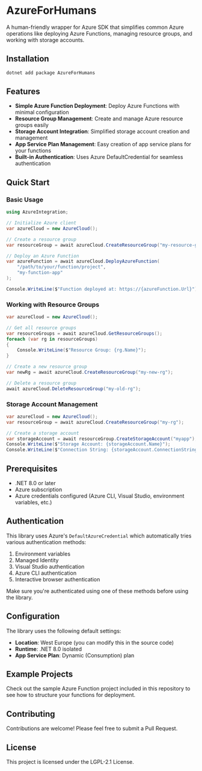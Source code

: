 # AzureForHumans

A human-friendly wrapper for Azure SDK that simplifies common Azure operations like deploying Azure Functions, managing resource groups, and working with storage accounts.

## Installation

```bash
dotnet add package AzureForHumans
```

## Features

- **Simple Azure Function Deployment**: Deploy Azure Functions with minimal configuration
- **Resource Group Management**: Create and manage Azure resource groups easily
- **Storage Account Integration**: Simplified storage account creation and management
- **App Service Plan Management**: Easy creation of app service plans for your functions
- **Built-in Authentication**: Uses Azure DefaultCredential for seamless authentication

## Quick Start

### Basic Usage

```csharp
using AzureIntegration;

// Initialize Azure client
var azureCloud = new AzureCloud();

// Create a resource group
var resourceGroup = await azureCloud.CreateResourceGroup("my-resource-group");

// Deploy an Azure Function
var azureFunction = await azureCloud.DeployAzureFunction(
    "/path/to/your/function/project", 
    "my-function-app"
);

Console.WriteLine($"Function deployed at: https://{azureFunction.Url}");
```

### Working with Resource Groups

```csharp
var azureCloud = new AzureCloud();

// Get all resource groups
var resourceGroups = await azureCloud.GetResourceGroups();
foreach (var rg in resourceGroups)
{
    Console.WriteLine($"Resource Group: {rg.Name}");
}

// Create a new resource group
var newRg = await azureCloud.CreateResourceGroup("my-new-rg");

// Delete a resource group
await azureCloud.DeleteResourceGroup("my-old-rg");
```

### Storage Account Management

```csharp
var azureCloud = new AzureCloud();
var resourceGroup = await azureCloud.CreateResourceGroup("my-rg");

// Create a storage account
var storageAccount = await resourceGroup.CreateStorageAccount("myapp");
Console.WriteLine($"Storage Account: {storageAccount.Name}");
Console.WriteLine($"Connection String: {storageAccount.ConnectionString}");
```

## Prerequisites

- .NET 8.0 or later
- Azure subscription
- Azure credentials configured (Azure CLI, Visual Studio, environment variables, etc.)

## Authentication

This library uses Azure's `DefaultAzureCredential` which automatically tries various authentication methods:

1. Environment variables
2. Managed Identity
3. Visual Studio authentication
4. Azure CLI authentication
5. Interactive browser authentication

Make sure you're authenticated using one of these methods before using the library.

## Configuration

The library uses the following default settings:

- **Location**: West Europe (you can modify this in the source code)
- **Runtime**: .NET 8.0 isolated
- **App Service Plan**: Dynamic (Consumption) plan

## Example Projects

Check out the sample Azure Function project included in this repository to see how to structure your functions for deployment.

## Contributing

Contributions are welcome! Please feel free to submit a Pull Request.

## License

This project is licensed under the LGPL-2.1 License.
